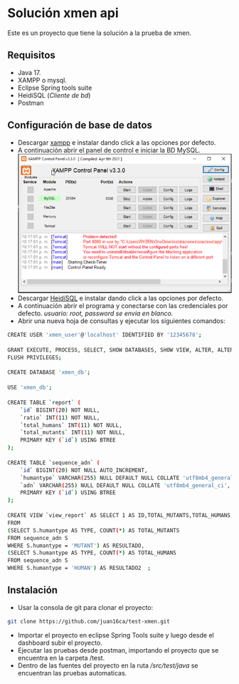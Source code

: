 # Solución xmen api

Este es un proyecto que tiene la solución a la prueba de xmen.

## Requisitos

- Java 17.
- XAMPP o mysql.
- Eclipse Spring tools suite
- HeidiSQL (*Cliente de bd*)
- Postman

## Configuración de base de datos

- Descargar [xampp](https://dev.mysql.com/downloads/installer/) e instalar dando click a las opciones por defecto.
- A continuación abrir el panel de control e iniciar la BD MySQL.
![alt text](https://github.com/juan16ca/test-xmen/blob/main/images/PanelControlXampp.png?raw=true)
- Descargar [HeidiSQL](https://www.heidisql.com/download.php) e instalar dando click a las opciones por defecto.
- A continuación abrir el programa y conectarse con las credenciales por defecto.
*usuario: root, password se envia en blanco.*
- Abrir una nueva hoja de consultas y ejecutar los siguientes comandos:
```bash
CREATE USER 'xmen_user'@'localhost' IDENTIFIED BY '12345678';

GRANT EXECUTE, PROCESS, SELECT, SHOW DATABASES, SHOW VIEW, ALTER, ALTER ROUTINE, CREATE, CREATE ROUTINE, CREATE TABLESPACE, CREATE TEMPORARY TABLES, CREATE VIEW, DELETE, DROP, EVENT, INDEX, INSERT, REFERENCES, TRIGGER, UPDATE, CREATE USER, FILE, LOCK TABLES, RELOAD, REPLICATION CLIENT, REPLICATION SLAVE, SHUTDOWN, SUPER  ON *.* TO 'xmen_user'@'localhost' WITH GRANT OPTION;
FLUSH PRIVILEGES;

CREATE DATABASE 'xmen_db';

USE 'xmen_db';

CREATE TABLE `report` (
	`id` BIGINT(20) NOT NULL,
	`ratio` INT(11) NOT NULL,
	`total_humans` INT(11) NOT NULL,
	`total_mutants` INT(11) NOT NULL,
	PRIMARY KEY (`id`) USING BTREE
);

CREATE TABLE `sequence_adn` (
	`id` BIGINT(20) NOT NULL AUTO_INCREMENT,
	`humantype` VARCHAR(255) NULL DEFAULT NULL COLLATE 'utf8mb4_general_ci',
	`adn` VARCHAR(255) NULL DEFAULT NULL COLLATE 'utf8mb4_general_ci',
	PRIMARY KEY (`id`) USING BTREE
);

CREATE VIEW `view_report` AS SELECT 1 AS ID,TOTAL_MUTANTS,TOTAL_HUMANS, TOTAL_MUTANTS/TOTAL_HUMANS AS RATIO
FROM
(SELECT S.humantype AS TYPE, COUNT(*) AS TOTAL_MUTANTS
FROM sequence_adn S
WHERE S.humantype = 'MUTANT') AS RESULTADO,
(SELECT S.humantype AS TYPE, COUNT(*) AS TOTAL_HUMANS
FROM sequence_adn S
WHERE S.humantype = 'HUMAN') AS RESULTADO2  ;

```


## Instalación

- Usar la consola de git para clonar el proyecto:

```bash
git clone https://github.com/juan16ca/test-xmen.git
```

- Importar el proyecto en eclipse Spring Tools suite y luego desde el dashboard subir el proyecto.
- Ejecutar las pruebas desde postman, importando el proyecto que se encuentra en la carpeta /test.
- Dentro de las fuentes del proyecto en la ruta */src/test/java* se encuentran las pruebas automaticas.
